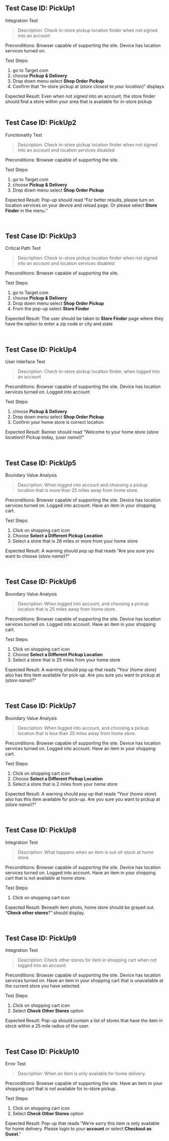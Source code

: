 

## Test Case ID: PickUp1 <br>
Integration Test<br>

>Description: Check in-store pickup location finder when not signed into an account<br>

Preconditions: Browser capable of supporting the site. Device has location services turned on. <br>

Test Steps: 
1. go to Target.com 
2. choose **Pickup & Delivery**
3. Drop down menu select **Shop Order Pickup** 
4. Confirm that “In-store pickup at (*store closest to your location*)” displays <br>

 Expected Result: Even when not signed into an account, the store finder should find a store within your area that is available for in-store pickup    
<br>

## Test Case ID: PickUp2 <br>

Functionality Test<br>

>Description: Check in-store pickup location finder when not signed into an account and location services disabled<br>

Preconditions: Browser capable of supporting the site. <br>

Test Steps: 
1. go to Target.com 
2. choose **Pickup & Delivery**
3. Drop down menu select **Shop Order Pickup** <br>  
   
Expected Result: Pop-up should read “For better results, please turn on location services on your device and reload page. Or please select **Store Finder** in the menu.” 

<br>

## Test Case ID: PickUp3 <br>
Critical Path Test <br>

>Description: Check in-store pickup location finder when not signed into an account and location services disabled<br>

Preconditions: Browser capable of supporting the site. <br>

Test Steps:
1. go to Target.com 
2. choose **Pickup & Delivery**
3. Drop down menu select **Shop Order Pickup** <br>
4. From the pop-up select **Store Finder** <br>
   
Expected Result: The user should be taken to **Store Finder** page where they have the option to enter a zip code or city and state

<br>

## Test Case ID: PickUp4 <br>
User Interface Test <br>

>Description: Check in-store pickup location finder, when logged into an account<br>

Preconditions: Browser capable of supporting the site. Device has location services turned on.  Logged into account <br>

Test Steps:
1. choose **Pickup & Delivery** 
2. Drop down menu select **Shop Order Pickup**
3. Confirm your home store is correct location  <br>
   
Expected Result: Banner should read “Welcome to your home store (*store location*)! Pickup today, (*user name*)!”

<br>

## Test Case ID: PickUp5  <br>

Boundary Value Analysis <br>

>Description: When logged into account and choosing a pickup location that is more than 25 miles away from home store.  <br>

Preconditions: Browser capable of supporting the site. Device has location services turned on.  Logged into account. Have an item in your shopping cart.<br>

Test Steps: 
1. Click on shopping cart icon
2. Choose **Select a Different Pickup Location** 
3. Select a store that is 26 miles or more from your home store  <br>
   
Expected Result: A warning should pop up that reads “Are you sure you want to choose (*store name*)?” 

<br>


## Test Case ID: PickUp6  <br>

Boundary Value Analysis <br>

>Description: When logged into account, and choosing a pickup location that is 25 miles away from home store.  <br>

Preconditions: Browser capable of supporting the site. Device has location services turned on.  Logged into account. Have an item in your shopping cart.<br>

Test Steps: 
1. Click on shopping cart icon
2. Choose **Select a Different Pickup Location**
3. Select a store that is 25 miles from your home store 
   
Expected Result: A warning should pop up that reads “Your (*home store*) also has this item available for pick-up. Are you sure you want to pickup at (*store name*)?”

<br>

## Test Case ID: PickUp7 <br>

Boundary Value Analysis <br>

>Description: When logged into account, and choosing a pickup location that is less than 25 miles away from home store.  <br>

Preconditions: Browser capable of supporting the site.  Device has location services turned on.  Logged into account. Have an item in your shopping cart. <br>

Test Steps: 
1. Click on shopping cart icon
2. Choose **Select a Different Pickup Location** 
3. Select a store that is 2 miles from your home store 
   
Expected Result: A warning should pop up that reads “Your (*home store*) also has this item available for pick-up. Are you sure you want to pickup at (*store name*)?”

<br>

## Test Case ID: PickUp8 <br>

Integration Test  <br>

>Description: What happens when an item is out-of-stock at home store. <br>

Preconditions: Browser capable of supporting the site. Device has location services turned on. Logged into account. Have an item in your shopping cart that is not available at home store. <br>

Test Steps: 
1. Click on shopping cart icon
   
Expected Result: Beneath item photo, home store should be grayed out. “**Check other stores**?” should display. 

<br>

## Test Case ID: PickUp9 <br>

Integration Test <br>

>Description: Check other stores for item in shopping cart when not logged into an account. <br>

Preconditions: Browser capable of supporting the site. Device has location services turned on.  Have an item in your shopping cart that is unavailable at the current store you have selected. <br>

Test Steps: 
1. Click on shopping cart icon
2.  Select **Check Other Stores** option 
   
Expected Result: Pop-up should contain a list of stores that have the item in stock within a 25 mile radius of the user.

<br>

## Test Case ID: PickUp10 <br>

Error Test <br>

>Description: When an item is only available for home delivery. <br>

Preconditions: Browser capable of supporting the site.  Have an item in your shopping cart that is not available for in-store pickup. <br>

Test Steps: 
1. Click on shopping cart icon 
2. Select **Check Other Stores** option
   
Expected Result: Pop-up that reads “We’re sorry this item is only available for home delivery. Please login to your **account** or select **Checkout as Guest**.” 



